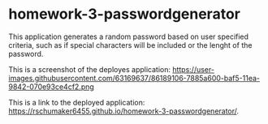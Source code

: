 # homework-3-passwordgenerator

This application generates a random password based on user specified criteria, such as if special characters will be included or the lenght of the password. 

This is a screenshot of the deployes application:
https://user-images.githubusercontent.com/63169637/86189106-7885a600-baf5-11ea-9842-070e93ce4cf2.png


This is a link to the deployed application:
 https://rschumaker6455.github.io/homework-3-passwordgenerator/.
